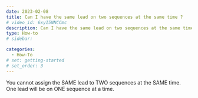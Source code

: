 ```yaml
---
date: 2023-02-08
title: Can I have the same lead on two sequences at the same time ?
# video_id: 6xyI5NNCCmc
description: Can I have the same lead on two sequences at the same time
type: How-to
# sidebar:

categories:
  - How-To
# set: getting-started
# set_order: 3
---
```

You cannot assign the SAME lead to TWO sequences at the SAME time. One lead will be on ONE sequence at a time.